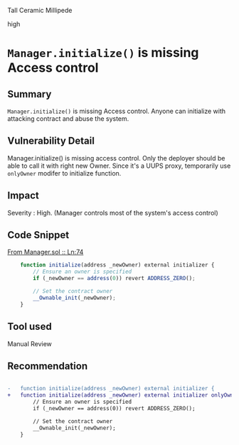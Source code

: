 Tall Ceramic Millipede

high

# `Manager.initialize()` is missing Access control

## Summary

`Manager.initialize()` is missing Access control. Anyone can initialize with attacking contract and abuse the system. 

## Vulnerability Detail

Manager.initialize() is missing access control. Only the deployer should be able to call it with right new Owner.
 Since it's a UUPS proxy, temporarily use `onlyOwner` modifer to initialize function.


## Impact

Severity : High. (Manager controls most of the system's access control)

## Code Snippet

[From Manager.sol :: Ln:74](https://github.com/sherlock-audit/2023-09-nounsbuilder/blob/main/nouns-protocol/src/manager/Manager.sol#L73)

```javascript
    function initialize(address _newOwner) external initializer {
        // Ensure an owner is specified
        if (_newOwner == address(0)) revert ADDRESS_ZERO();

        // Set the contract owner
        __Ownable_init(_newOwner);
    }
```

## Tool used

Manual Review

## Recommendation

```diff

-   function initialize(address _newOwner) external initializer {
+   function initialize(address _newOwner) external initializer onlyOwner{
        // Ensure an owner is specified
        if (_newOwner == address(0)) revert ADDRESS_ZERO();

        // Set the contract owner
        __Ownable_init(_newOwner);
    }
```